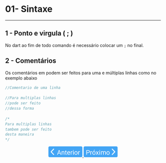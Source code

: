 # 01- Sintaxe
---

## 1 - Ponto e virgula ( ; )

No dart ao fim de todo comando é necessário colocar um `;` no final.

## 2 - Comentários

Os comentários em podem ser feitos para uma e múltiplas linhas como no exemplo abaixo

```dart
//Comentario de uma linha

//Para multiplas linhas
//pode ser feito
//dessa forma

/*
Para multiplas linhas 
tambem pode ser feito
desta maneira
*/
```

<p align="center">
  <a href="00-Introducao.md">
    <img src="../../4noobsAssets/anterior.svg" height=35>
  </a>
  <a href="02-TiposPrimitivos.md">
    <img src="../../4noobsAssets/proximo.svg" height=35>
  </a>
</p>